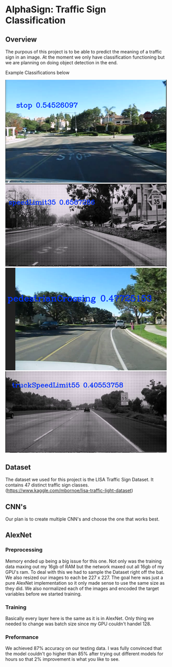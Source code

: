 # AlphaSign: Traffic Sign Classification

## Overview
The purpous of this project is to be able to predict the meaning of a traffic sign in an image. At the moment we only have classification functioning but we are planning on doing object detection in the end.

Example Classifications below

![example1](lib/Pred/stop.png)
![example2](lib/Pred/speed35.png)
![example3](lib/Pred/ped.png)
![example4](lib/Pred/truck55.png)


## Dataset
The dataset we used for this project is the LISA Traffic Sign Dataset. It contains 47 distinct traffic sign classes. (https://www.kaggle.com/mbornoe/lisa-traffic-light-dataset)

## CNN's
Our plan is to create multiple CNN's and choose the one that works best. 

## AlexNet
### Preprocessing
Memory ended up being a big issue for this one. Not only was the training data maxing out my 16gb of RAM but the network maxed out all 16gb of my GPU's ram. To deal with this we had to sample the Dataset right off the bat. We also resized our images to each be 227 x 227. The goal here was just a pure AlexNet implementation so it only made sense to use the same size as they did. We also normalized each of the images and encoded the target variables before we started training.
### Training
Basically every layer here is the same as it is in AlexNet. Only thing we needed to change was batch size since my GPU couldn't handel 128.
### Preformance
We achieved 87% accuracy on our testing data. I was fully convinced that the model couldn't go higher than 85% after trying out different models for hours so that 2% improvement is what you like to see.